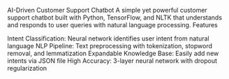 AI-Driven Customer Support Chatbot
A simple yet powerful customer support chatbot built with Python, TensorFlow, and NLTK that understands and responds to user queries with natural language processing.
Features

Intent Classification: Neural network identifies user intent from natural language
NLP Pipeline: Text preprocessing with tokenization, stopword removal, and lemmatization
Expandable Knowledge Base: Easily add new intents via JSON file
High Accuracy: 3-layer neural network with dropout regularization
